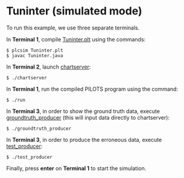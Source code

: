 # Tuninter (simulated mode)

To run this example, we use three separate terminals.

In **Terminal 1**, compile [Tuninter.plt](./Tunintere.plt) using the commands:
```
$ plcsim Tuninter.plt
$ javac Tuninter.java
```

In **Terminal 2**, launch [chartserver](./chartserver):
```
$ ./chartserver
```

In **Terminal 1**, run the compiled PILOTS program using the command:
```
$ ./run
```

In **Terminal 3**, in order to show the ground truth data, execute [groundtruth_producer](./groundtruth_producer) (this will input data directly to chartserver):
```
$ ./groundtruth_producer
```

In **Terminal 3**, in order to produce the erroneous data, execute [test_producer](./test_producer):
```
$ ./test_producer
```

Finally, press **enter** on **Terminal 1** to start the simulation.
